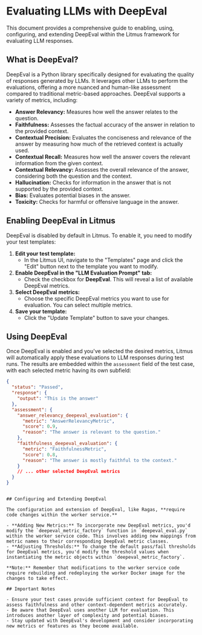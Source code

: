 # Evaluating LLMs with DeepEval

This document provides a comprehensive guide to enabling, using, configuring, and extending DeepEval within the Litmus framework for evaluating LLM responses.

## What is DeepEval?

DeepEval is a Python library specifically designed for evaluating the quality of responses generated by LLMs. It leverages other LLMs to perform the evaluations, offering a more nuanced and human-like assessment compared to traditional metric-based approaches. DeepEval supports a variety of metrics, including:

- **Answer Relevancy:** Measures how well the answer relates to the question.
- **Faithfulness:** Assesses the factual accuracy of the answer in relation to the provided context.
- **Contextual Precision:** Evaluates the conciseness and relevance of the answer by measuring how much of the retrieved context is actually used.
- **Contextual Recall:** Measures how well the answer covers the relevant information from the given context.
- **Contextual Relevancy:** Assesses the overall relevance of the answer, considering both the question and the context.
- **Hallucination:** Checks for information in the answer that is not supported by the provided context.
- **Bias:** Evaluates potential biases in the answer.
- **Toxicity:** Checks for harmful or offensive language in the answer.

## Enabling DeepEval in Litmus

DeepEval is disabled by default in Litmus. To enable it, you need to modify your test templates:

1. **Edit your test template:**
   - In the Litmus UI, navigate to the "Templates" page and click the "Edit" button next to the template you want to modify.
2. **Enable DeepEval in the "LLM Evaluation Prompt" tab:**
   - Check the checkbox for **DeepEval**. This will reveal a list of available DeepEval metrics.
3. **Select DeepEval metrics:**
   - Choose the specific DeepEval metrics you want to use for evaluation. You can select multiple metrics.
4. **Save your template:**
   - Click the "Update Template" button to save your changes.

## Using DeepEval

Once DeepEval is enabled and you've selected the desired metrics, Litmus will automatically apply these evaluations to LLM responses during test runs. The results are embedded within the `assessment` field of the test case, with each selected metric having its own subfield:

```json
{
  "status": "Passed",
  "response": {
    "output": "This is the answer"
  },
  "assessment": {
    "answer_relevancy_deepeval_evaluation": {
      "metric": "AnswerRelevancyMetric",
      "score": 0.9,
      "reason": "The answer is relevant to the question."
    },
    "faithfulness_deepeval_evaluation": {
      "metric": "FaithfulnessMetric",
      "score": 0.8,
      "reason": "The answer is mostly faithful to the context."
    }
    // ... other selected DeepEval metrics
  }
}
```

```

## Configuring and Extending DeepEval

The configuration and extension of DeepEval, like Ragas, **require code changes within the worker service.**

- **Adding New Metrics:** To incorporate new DeepEval metrics, you'd modify the `deepeval_metric_factory` function in `deepeval_eval.py` within the worker service code. This involves adding new mappings from metric names to their corresponding DeepEval metric classes.
- **Adjusting Thresholds:** To change the default pass/fail thresholds for DeepEval metrics, you'd modify the threshold values when instantiating the metric objects within `deepeval_metric_factory`.

**Note:** Remember that modifications to the worker service code require rebuilding and redeploying the worker Docker image for the changes to take effect.

## Important Notes

- Ensure your test cases provide sufficient context for DeepEval to assess faithfulness and other context-dependent metrics accurately.
- Be aware that DeepEval uses another LLM for evaluation. This introduces another layer of complexity and potential biases.
- Stay updated with DeepEval's development and consider incorporating new metrics or features as they become available.
```
